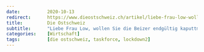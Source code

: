 ```yaml
---
date:          2020-10-13
redirect:      https://www.dieostschweiz.ch/artikel/liebe-frau-low-wollen-sie-die-beizer-endgueltig-kaputtmachen-VznkMQQ
title:         Die Ostschweiz
subtitle:      "Liebe Frau Low, wollen Sie die Beizer endgültig kaputtmachen?"
categories:    [Wirtschaft]
tags:          [die ostschweiz, taskforce, lockdown2]
---
```

